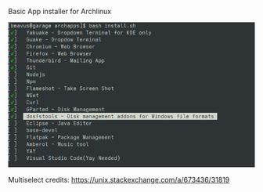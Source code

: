 Basic App installer for Archlinux

![showcase](assets/console1.png)


Multiselect credits:
https://unix.stackexchange.com/a/673436/31819
